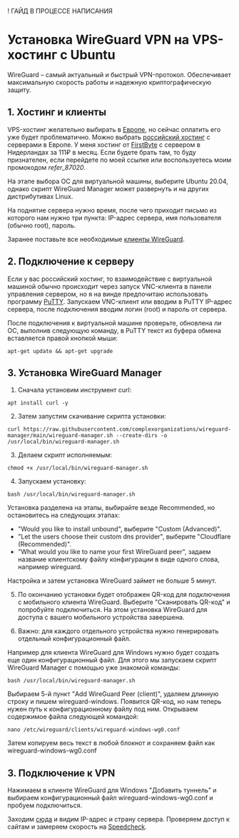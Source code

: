 ! ГАЙД В ПРОЦЕССЕ НАПИСАНИЯ

# Установка WireGuard VPN на VPS-хостинг с Ubuntu

WireGuard – самый актуальный и быстрый VPN-протокол. Обеспечивает максимальную скорость работы и надежную криптографическую защиту.

## 1. Хостинг и клиенты

VPS-хостинг желательно выбирать в [Европе](https://ru.hostings.info/filters/europe-hosting/vps-vds
), но сейчас оплатить его уже будет проблематично. Можно выбрать [российский хостинг](https://ru.hostings.info/filters/russia/vps-vds) с серверами в Европе. У меня хостинг от [FirstByte](https://firstbyte.ru/?from=87020) с сервером в Нидерландах за 111₽ в месяц. Если будете брать там, то буду признателен, если перейдете по моей ссылке или воспользуетесь моим промокодом *refer_87020*.

На этапе выбора ОС для виртуальной машины, выберите Ubuntu 20.04, однако скрипт WireGuard Manager может развернуть и на других дистрибутивах Linux.

На поднятие сервера нужно время, после чего приходит письмо из которого нам нужно три пункта: IP-адрес сервера, имя пользователя (обычно root), пароль.

Заранее поставьте все необходимые [клиенты WireGuard](https://www.wireguard.com/install/).

## 2. Подключение к серверу

Если у вас российский хостинг, то взаимодействие с виртуальной машиной обычно происходит через запуск VNC-клиента в панели управления сервером, но я на винде предпочитаю использовать программу [PuTTY](https://www.putty.org/). Запускаем VNC-клиент или вводим в PuTTY IP-адрес сервера, после подключения вводим логин (root) и пароль от сервера.

После подключения к виртуальной машине проверьте, обновлена ли ОС, выполнив следующую команду, в PuTTY текст из буфера обмена вставляется правой кнопкой мыши:

```
apt-get update && apt-get upgrade
```

## 3. Установка WireGuard Manager

1. Сначала установим инструмент curl:

```
apt install curl -y
```

2. Затем запустим скачивание скрипта установки:

```
curl https://raw.githubusercontent.com/complexorganizations/wireguard-manager/main/wireguard-manager.sh --create-dirs -o /usr/local/bin/wireguard-manager.sh
```

3. Делаем скрипт исполняемым:

```
chmod +x /usr/local/bin/wireguard-manager.sh
```

4. Запускаем установку:

```
bash /usr/local/bin/wireguard-manager.sh
```

Установка разделена на этапы, выбирайте везде Recommended, но остановитесь на следующих этапах:

- "Would you like to install unbound", выберите "Custom (Advanced)".
- "Let the users choose their custom dns provider", выберите "Cloudflare (Recommended)".
- "What would you like to name your first WireGuard peer", задаем название клиентскому файлу конфигурации в виде одного слова, например wireguard.

Настройка и затем установка WireGuard займет не больше 5 минут.

5. По окончанию установки будет отображен QR-код для подключения с мобильного клиента WireGuard. Выберите "Сканировать QR-код" и попробуйте подключиться. На этом установка WireGuard для доступа с вашего мобильного устройства завершена.

6. Важно: для каждого отдельного устройства нужно генерировать отдельный конфигурационный файл.

Например для клиента WireGuard для Windows нужно будет создать еще один конфигурационный файл. Для этого мы запускаем скрипт WireGuard Manager с помощью уже знакомой команды:

```
bash /usr/local/bin/wireguard-manager.sh
```

Выбираем 5-й пункт "Add WireGuard Peer (client)", удаляем длинную строку и пишем wireguard-windows. Появится QR-код, но нам теперь нужен путь к конфигурационному файлу под ним. Открываем содержимое файла следующей командой:

```
nano /etc/wireguard/clients/wireguard-windows-wg0.conf
```

Затем копируем весь текст в любой блокнот и сохраняем файл как wireguard-windows-wg0.conf

## 3. Подключение к VPN

Нажимаем в клиенте WireGuard для Windows "Добавить туннель" и выбираем конфигурационный файл wireguard-windows-wg0.conf и пробуем подключиться.

Заходим [сюда](https://whatismyipaddress.com/) и видим IP-адрес и страну сервера. Проверяем доступ к сайтам и замеряем скорость на [Speedcheck](https://www.speedcheck.org/ru/).
